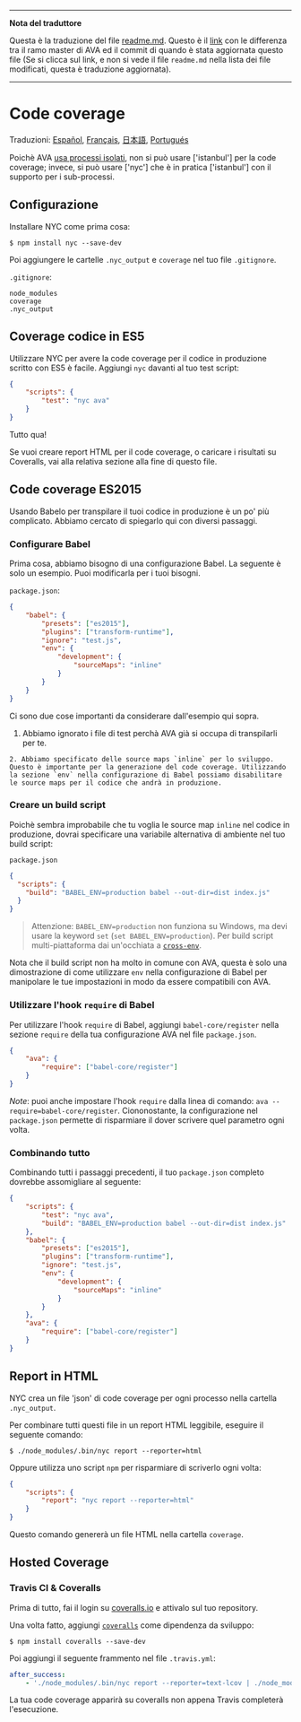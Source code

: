 ___
**Nota del traduttore**

Questa è la traduzione del file [readme.md](https://github.com/sindresorhus/ava/blob/master/readme.md). Questo è il [link](https://github.com/sindresorhus/ava/compare/8d47119458e83d3899683ad3ea3a4c1c01b7dd49...master#diff-8d47119458e83d3899683ad3ea3a4c1c01b7dd49) con le differenza tra il ramo master di AVA ed il commit di quando è stata aggiornata questo file (Se si clicca sul link, e non si vede il file `readme.md` nella lista dei file modificati, questa è traduzione aggiornata).
___
# Code coverage

Traduzioni: [Español](https://github.com/sindresorhus/ava-docs/blob/master/es_ES/docs/recipes/code-coverage.md), [Français](https://github.com/sindresorhus/ava-docs/blob/master/fr_FR/docs/recipes/code-coverage.md), [日本語](https://github.com/sindresorhus/ava-docs/blob/master/ja_JP/docs/recipes/code-coverage.md), [Portugués](https://github.com/sindresorhus/ava-docs/blob/master/pt_BR/docs/recipes/code-coverage.md)

Poichè AVA [usa processi isolati](#processi-isolati), non si può usare ['istanbul'] per la code coverage; invece, si può usare ['nyc'] che è in pratica ['istanbul'] con il supporto per i sub-processi.

## Configurazione

Installare NYC come prima cosa:

```
$ npm install nyc --save-dev
```

Poi aggiungere le cartelle `.nyc_output` e `coverage` nel tuo file `.gitignore`.

`.gitignore`:

```
node_modules
coverage
.nyc_output
```

## Coverage codice in ES5

Utilizzare NYC per avere la code coverage per il codice in produzione scritto con ES5 è facile. Aggiungi `nyc` davanti al tuo test script:

```json
{
	"scripts": {
		"test": "nyc ava"
	}
}
```

Tutto qua!

Se vuoi creare report HTML per il code coverage, o caricare i risultati su Coveralls, vai alla relativa sezione alla fine di questo file.

## Code coverage ES2015

Usando Babelo per transpilare il tuoi codice in produzione è un po' più complicato. Abbiamo cercato di spiegarlo qui con diversi passaggi.

### Configurare Babel

Prima cosa, abbiamo bisogno di una configurazione Babel. La seguente è solo un esempio. Puoi modificarla per i tuoi bisogni.

`package.json`:
```json
{
	"babel": {
		"presets": ["es2015"],
		"plugins": ["transform-runtime"],
		"ignore": "test.js",
		"env": {
			"development": {
				"sourceMaps": "inline"
			}
		}
	}
}
```

Ci sono due cose importanti da considerare dall'esempio qui sopra.

  1. Abbiamo ignorato i file di test perchà AVA già si occupa di transpilarli per te.

	2. Abbiamo specificato delle source maps `inline` per lo sviluppo. Questo è importante per la generazione del code coverage. Utilizzando la sezione `env` nella configurazione di Babel possiamo disabilitare le source maps per il codice che andrà in produzione.

### Creare un build script

Poichè sembra improbabile che tu voglia le source map `inline` nel codice in produzione, dovrai specificare una variabile alternativa di ambiente nel tuo build script:

`package.json`

```json
{
  "scripts": {
    "build": "BABEL_ENV=production babel --out-dir=dist index.js"
  }
}
```

> Attenzione: `BABEL_ENV=production` non funziona su Windows, ma devi usare la keyword `set` (`set BABEL_ENV=production`). Per build script multi-piattaforma dai un'occhiata a [`cross-env`].

Nota che il build script non ha molto in comune con AVA, questa è solo una dimostrazione di come utilizzare `env` nella configurazione di Babel per manipolare le tue impostazioni in modo da essere compatibili con AVA.

### Utilizzare l'hook `require` di Babel

Per utilizzare l'hook `require` di Babel, aggiungi `babel-core/register` nella sezione `require` della tua configurazione AVA nel file `package.json`.

```json
{
	"ava": {
		"require": ["babel-core/register"]
	}
}
```

*Note*: puoi anche impostare l'hook `require` dalla linea di comando: `ava --require=babel-core/register`. Ciononostante, la configurazione nel `package.json` permette di risparmiare il dover scrivere quel parametro ogni volta.

### Combinando tutto

Combinando tutti i passaggi precedenti, il tuo `package.json` completo dovrebbe assomigliare al seguente:

```json
{
	"scripts": {
		"test": "nyc ava",
		"build": "BABEL_ENV=production babel --out-dir=dist index.js"
	},
	"babel": {
		"presets": ["es2015"],
		"plugins": ["transform-runtime"],
		"ignore": "test.js",
		"env": {
			"development": {
				"sourceMaps": "inline"
			}
		}
	},
	"ava": {
		"require": ["babel-core/register"]
	}
}
```


## Report in HTML

NYC crea un file 'json' di code coverage per ogni processo nella cartella `.nyc_output`.

Per combinare tutti questi file in un report HTML leggibile, eseguire il seguente comando:

```
$ ./node_modules/.bin/nyc report --reporter=html
```

Oppure utilizza uno script `npm` per risparmiare di scriverlo ogni volta:

```json
{
	"scripts": {
		"report": "nyc report --reporter=html"
	}
}
```

Questo comando genererà un file HTML nella cartella `coverage`.

## Hosted Coverage

### Travis CI & Coveralls

Prima di tutto, fai il login su [coveralls.io] e attivalo sul tuo repository.

Una volta fatto, aggiungi [`coveralls`] come dipendenza da sviluppo:

```
$ npm install coveralls --save-dev
```

Poi aggiungi il seguente frammento nel file `.travis.yml`:

```yaml
after_success:
    - './node_modules/.bin/nyc report --reporter=text-lcov | ./node_modules/.bin/coveralls'
```

La tua code coverage apparirà su coveralls non appena Travis completerà l'esecuzione.

[`babel`]:      https://github.com/babel/babel
[coveralls.io]: https://coveralls.io
[`coveralls`]:  https://github.com/nickmerwin/node-coveralls
[`cross-env`]:  https://github.com/kentcdodds/cross-env
[isolated-env]: https://github.com/sindresorhus/ava-docs/blob/master/es_ES/readme.md#entorno-aislado
[`istanbul`]:   https://github.com/gotwarlost/istanbul
[`nyc`]:        https://github.com/bcoe/nyc

